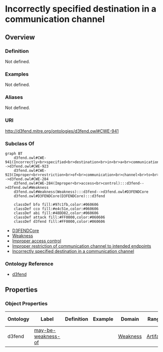 # Incorrectly specified destination in a communication channel

## Overview

### Definition
Not defined.

### Examples
Not defined.

### Aliases
Not defined.

### URI
http://d3fend.mitre.org/ontologies/d3fend.owl#CWE-941

### Subclass Of
```mermaid
graph BT
    d3fend.owl#CWE-941(Incorrectly<br>specified<br>destination<br>in<br>a<br>communication<br>channel):::d3fend-->d3fend.owl#CWE-923
    d3fend.owl#CWE-923(Improper<br>restriction<br>of<br>communication<br>channel<br>to<br>intended<br>endpoints):::d3fend-->d3fend.owl#CWE-284
    d3fend.owl#CWE-284(Improper<br>access<br>control):::d3fend-->d3fend.owl#Weakness
    d3fend.owl#Weakness(Weakness):::d3fend-->d3fend.owl#D3FENDCore
    d3fend.owl#D3FENDCore(D3FENDCore):::d3fend
    
    classDef bfo fill:#97c1fb,color:#060606
    classDef cco fill:#e4c51e,color:#060606
    classDef abi fill:#48DD82,color:#060606
    classDef attack fill:#FF0000,color:#060606
    classDef d3fend fill:#FF0000,color:#060606
```

- [D3FENDCore](/docs/ontology/reference/model/D3FENDCore/D3FENDCore.md)
- [Weakness](/docs/ontology/reference/model/D3FENDCore/Weakness/Weakness.md)
- [Improper access control](/docs/ontology/reference/model/D3FENDCore/Weakness/Improper%20access%20control/Improper%20access%20control.md)
- [Improper restriction of communication channel to intended endpoints](/docs/ontology/reference/model/D3FENDCore/Weakness/Improper%20access%20control/Improper%20restriction%20of%20communication%20channel%20to%20intended%20endpoints/Improper%20restriction%20of%20communication%20channel%20to%20intended%20endpoints.md)
- [Incorrectly specified destination in a communication channel](/docs/ontology/reference/model/D3FENDCore/Weakness/Improper%20access%20control/Improper%20restriction%20of%20communication%20channel%20to%20intended%20endpoints/Incorrectly%20specified%20destination%20in%20a%20communication%20channel/Incorrectly%20specified%20destination%20in%20a%20communication%20channel.md)


### Ontology Reference
- [d3fend](http://d3fend.mitre.org/ontologies/d3fend.owl#)

## Properties
### Object Properties
| Ontology | Label | Definition | Example | Domain | Range | Inverse Of |
|----------|-------|------------|---------|--------|-------|------------|
| d3fend | [may-be-weakness-of](http://d3fend.mitre.org/ontologies/d3fend.owl#may-be-weakness-of) |  |  | [Weakness](/docs/ontology/reference/model/D3FENDCore/Weakness/Weakness.md) | [Artifact](/docs/ontology/reference/model/D3FENDCore/Artifact/Artifact.md) | [may-have-weakness](http://d3fend.mitre.org/ontologies/d3fend.owl#may-have-weakness) |

